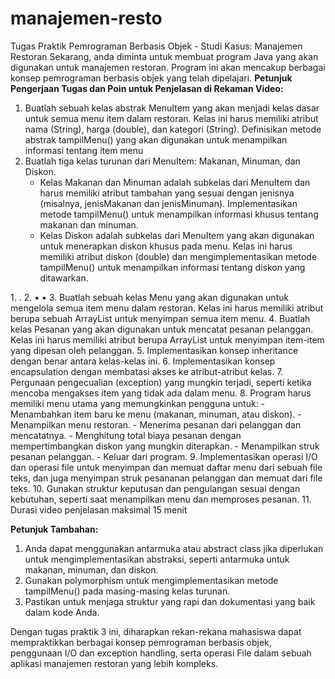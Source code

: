 # manajemen-resto
Tugas Praktik Pemrograman Berbasis Objek - Studi Kasus: Manajemen Restoran
Sekarang, anda diminta untuk membuat program Java yang akan digunakan untuk manajemen restoran. Program ini akan mencakup berbagai konsep pemrograman berbasis objek yang telah dipelajari.
<b>Petunjuk Pengerjaan Tugas dan Poin untuk Penjelasan di Rekaman Video:</b> <br>
<ol>
   <li>Buatlah sebuah kelas abstrak MenuItem yang akan menjadi kelas dasar untuk semua menu item dalam restoran. Kelas ini harus memiliki atribut nama (String), harga (double), dan kategori (String). Definisikan metode abstrak tampilMenu() yang akan digunakan untuk menampilkan informasi tentang item menu</li>
   <li>
      Buatlah tiga kelas turunan dari MenuItem: Makanan, Minuman, dan Diskon.
      <ul>
         <li>Kelas Makanan dan Minuman adalah subkelas dari MenuItem dan harus memiliki atribut tambahan yang sesuai dengan jenisnya (misalnya, jenisMakanan dan jenisMinuman). Implementasikan metode tampilMenu() untuk menampilkan informasi khusus tentang makanan dan minuman.</li>
         <li>Kelas Diskon adalah subkelas dari MenuItem yang akan digunakan untuk menerapkan diskon khusus pada menu. Kelas ini harus memiliki atribut diskon (double) dan mengimplementasikan metode tampilMenu() untuk menampilkan informasi tentang diskon yang ditawarkan.</li>
      </ul>      
   </li>
</ol>
1.	.
2.	
•	
•	
3.	Buatlah sebuah kelas Menu yang akan digunakan untuk mengelola semua item menu dalam restoran. Kelas ini harus memiliki atribut berupa sebuah ArrayList untuk menyimpan semua item menu.
4.	Buatlah kelas Pesanan yang akan digunakan untuk mencatat pesanan pelanggan. Kelas ini harus memiliki atribut berupa ArrayList untuk menyimpan item-item yang dipesan oleh pelanggan.
5.	Implementasikan konsep inheritance dengan benar antara kelas-kelas ini.
6.	Implementasikan konsep encapsulation dengan membatasi akses ke atribut-atribut kelas.
7.	Pergunaan pengecualian (exception) yang mungkin terjadi, seperti ketika mencoba mengakses item yang tidak ada dalam menu.
8.	Program harus memiliki menu utama yang memungkinkan pengguna untuk:
   - Menambahkan item baru ke menu (makanan, minuman, atau diskon).
   - Menampilkan menu restoran.
   - Menerima pesanan dari pelanggan dan mencatatnya.
   - Menghitung total biaya pesanan dengan mempertimbangkan diskon yang mungkin diterapkan.
   - Menampilkan struk pesanan pelanggan.
   - Keluar dari program.
9.  Implementasikan operasi I/O dan operasi file untuk menyimpan dan memuat daftar menu dari sebuah file teks, dan juga menyimpan struk pesananan pelanggan dan memuat dari file teks.
10. Gunakan struktur keputusan dan pengulangan sesuai dengan kebutuhan, seperti saat menampilkan menu dan memproses pesanan.
11.	Durasi video penjelasan maksimal 15 menit
<p>
<b>Petunjuk Tambahan:</b> <br>
   <ol>
      <li>Anda dapat menggunakan antarmuka atau abstract class jika diperlukan untuk mengimplementasikan abstraksi, seperti antarmuka untuk makanan, minuman, dan diskon.</li>
      <li>Gunakan polymorphism untuk mengimplementasikan metode tampilMenu() pada masing-masing kelas turunan.</li>
      <li>Pastikan untuk menjaga struktur yang rapi dan dokumentasi yang baik dalam kode Anda.</li>
   </ol>
Dengan tugas praktik 3 ini, diharapkan rekan-rekana mahasiswa dapat mempraktikkan berbagai konsep pemrograman berbasis objek, penggunaan I/O dan exception handling, serta operasi File dalam sebuah aplikasi manajemen restoran yang lebih kompleks.
</p>
